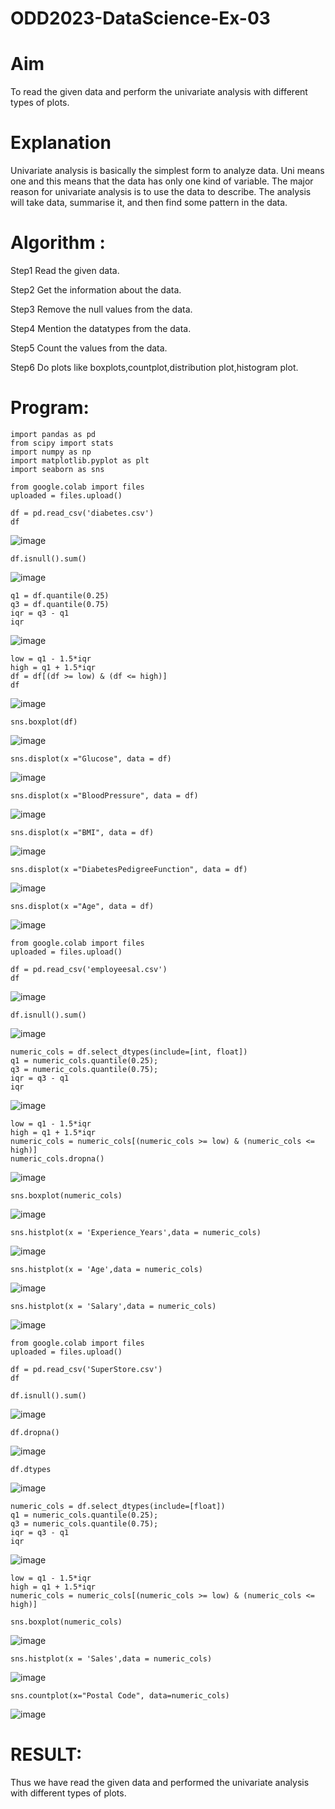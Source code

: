 # ODD2023-DataScience-Ex-03
# Aim
To read the given data and perform the univariate analysis with different types of plots.

# Explanation
Univariate analysis is basically the simplest form to analyze data. Uni means one and this means that the data has only one kind of variable. The major reason for univariate analysis is to use the data to describe. The analysis will take data, summarise it, and then find some pattern in the data.

# Algorithm :
Step1
Read the given data.

Step2
Get the information about the data.

Step3
Remove the null values from the data.

Step4
Mention the datatypes from the data.

Step5
Count the values from the data.

Step6
Do plots like boxplots,countplot,distribution plot,histogram plot.

# Program:
```
import pandas as pd
from scipy import stats
import numpy as np
import matplotlib.pyplot as plt
import seaborn as sns
```
```
from google.colab import files
uploaded = files.upload()
```
```
df = pd.read_csv('diabetes.csv')
df
```
![image](https://github.com/Sathya-006/ODD2023-DataScience-Ex-03/assets/121661327/41cb4118-df8d-4ccc-8cf8-5ba0b702cbe1)
```
df.isnull().sum()
```
![image](https://github.com/Sathya-006/ODD2023-DataScience-Ex-03/assets/121661327/85986616-a43a-488d-889c-8afcdedb165a)
```
q1 = df.quantile(0.25)
q3 = df.quantile(0.75)
iqr = q3 - q1
iqr
```
![image](https://github.com/Sathya-006/ODD2023-DataScience-Ex-03/assets/121661327/26296da5-0b4e-408d-9556-babe610d3f8d)
```
low = q1 - 1.5*iqr
high = q1 + 1.5*iqr
df = df[(df >= low) & (df <= high)]
df
```
![image](https://github.com/Sathya-006/ODD2023-DataScience-Ex-03/assets/121661327/2a713d91-d326-4d0c-8a7b-c72ee99935a7)
```
sns.boxplot(df)
```
![image](https://github.com/Sathya-006/ODD2023-DataScience-Ex-03/assets/121661327/01b13bfc-4138-4d66-972d-e1ee1bec25f5)
```
sns.displot(x ="Glucose", data = df)
```
![image](https://github.com/Sathya-006/ODD2023-DataScience-Ex-03/assets/121661327/7db63f8b-df72-49f5-98f8-88bd71bca717)
```
sns.displot(x ="BloodPressure", data = df)
```
![image](https://github.com/Sathya-006/ODD2023-DataScience-Ex-03/assets/121661327/e8679034-419d-45e5-b2a8-45cd0ae5faa4)
```
sns.displot(x ="BMI", data = df)
```
![image](https://github.com/Sathya-006/ODD2023-DataScience-Ex-03/assets/121661327/c4c18adb-3535-4064-b41b-50be7bdbc643)
```
sns.displot(x ="DiabetesPedigreeFunction", data = df)
```
![image](https://github.com/Sathya-006/ODD2023-DataScience-Ex-03/assets/121661327/7e2c6ea3-4b10-424d-951d-1bf5f432affe)
```
sns.displot(x ="Age", data = df)
```
![image](https://github.com/Sathya-006/ODD2023-DataScience-Ex-03/assets/121661327/3429d9cc-c068-4826-beb0-bde98aa0fdd4)
```
from google.colab import files
uploaded = files.upload()
```
```
df = pd.read_csv('employeesal.csv')
df
```
![image](https://github.com/Sathya-006/ODD2023-DataScience-Ex-03/assets/121661327/fce7bcd8-dfde-4381-a535-90c431c81d48)
```
df.isnull().sum()
```
![image](https://github.com/Sathya-006/ODD2023-DataScience-Ex-03/assets/121661327/072bc7ba-ff69-4c2e-9916-3f2c2f0d3d0a)
```
numeric_cols = df.select_dtypes(include=[int, float])
q1 = numeric_cols.quantile(0.25);
q3 = numeric_cols.quantile(0.75);
iqr = q3 - q1
iqr
```
![image](https://github.com/Sathya-006/ODD2023-DataScience-Ex-03/assets/121661327/9764b5b4-0328-46a8-86c6-d5a58df9b816)
```
low = q1 - 1.5*iqr
high = q1 + 1.5*iqr
numeric_cols = numeric_cols[(numeric_cols >= low) & (numeric_cols <= high)]
numeric_cols.dropna()
```
![image](https://github.com/Sathya-006/ODD2023-DataScience-Ex-03/assets/121661327/a032cf29-6439-4207-81ae-4c9a09c49463)
```
sns.boxplot(numeric_cols)
```
![image](https://github.com/Sathya-006/ODD2023-DataScience-Ex-03/assets/121661327/2478e529-cd36-4a0f-8440-1c5c1df818e7)
```
sns.histplot(x = 'Experience_Years',data = numeric_cols)
```
![image](https://github.com/Sathya-006/ODD2023-DataScience-Ex-03/assets/121661327/1015d56c-2599-4c22-8bdc-ad86ef8b7a14)
```
sns.histplot(x = 'Age',data = numeric_cols)
```
![image](https://github.com/Sathya-006/ODD2023-DataScience-Ex-03/assets/121661327/322f6ff3-3546-43fd-8dff-c3de9f79501d)
```
sns.histplot(x = 'Salary',data = numeric_cols)
```
![image](https://github.com/Sathya-006/ODD2023-DataScience-Ex-03/assets/121661327/f950dd75-f68e-45cf-a207-1f65f916dc96)
```
from google.colab import files
uploaded = files.upload()
```
```
df = pd.read_csv('SuperStore.csv')
df
```
```
df.isnull().sum()
```
![image](https://github.com/Sathya-006/ODD2023-DataScience-Ex-03/assets/121661327/7fcbf9d2-0f73-48b5-b5ae-81d4a9158d11)
```
df.dropna()
```
![image](https://github.com/Sathya-006/ODD2023-DataScience-Ex-03/assets/121661327/ba64f23e-0c04-462c-9462-77904127086c)
```
df.dtypes
```
![image](https://github.com/Sathya-006/ODD2023-DataScience-Ex-03/assets/121661327/e7a08c04-7ca9-4e7a-8b30-c925fd791b1d)
```
numeric_cols = df.select_dtypes(include=[float])
q1 = numeric_cols.quantile(0.25);
q3 = numeric_cols.quantile(0.75);
iqr = q3 - q1
iqr
```
![image](https://github.com/Sathya-006/ODD2023-DataScience-Ex-03/assets/121661327/53d133be-8e80-4793-ab22-b8e7fa3dfc74)
```
low = q1 - 1.5*iqr
high = q1 + 1.5*iqr
numeric_cols = numeric_cols[(numeric_cols >= low) & (numeric_cols <= high)]
```
```
sns.boxplot(numeric_cols)
```
![image](https://github.com/Sathya-006/ODD2023-DataScience-Ex-03/assets/121661327/c38c7b16-19e4-4096-8697-3ca9eb6a8134)
```
sns.histplot(x = 'Sales',data = numeric_cols)
```
![image](https://github.com/Sathya-006/ODD2023-DataScience-Ex-03/assets/121661327/45cd28d6-2515-4cc3-8c0d-707440c36a90)
```
sns.countplot(x="Postal Code", data=numeric_cols)
```
![image](https://github.com/Sathya-006/ODD2023-DataScience-Ex-03/assets/121661327/db69bfc5-e169-4790-a0e8-a90bc5ca52c2)

# RESULT:
Thus we have read the given data and performed the univariate analysis with different types of plots.
